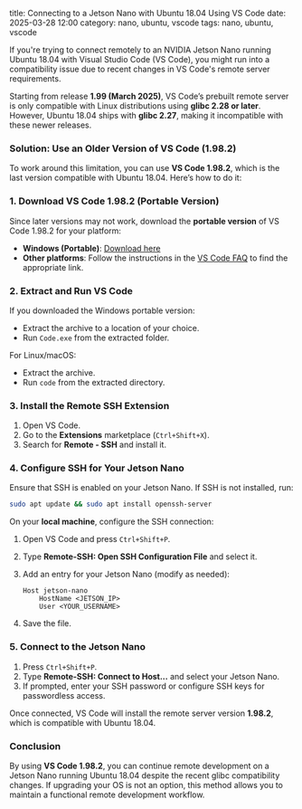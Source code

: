 title: Connecting to a Jetson Nano with Ubuntu 18.04 Using VS Code
date: 2025-03-28 12:00
category: nano, ubuntu, vscode
tags: nano, ubuntu, vscode

If you're trying to connect remotely to an NVIDIA Jetson Nano running Ubuntu 18.04 with Visual Studio Code (VS Code), you might run into a compatibility issue due to recent changes in VS Code's remote server requirements.

Starting from release **1.99 (March 2025)**, VS Code’s prebuilt remote server is only compatible with Linux distributions using **glibc 2.28 or later**. However, Ubuntu 18.04 ships with **glibc 2.27**, making it incompatible with these newer releases.

### Solution: Use an Older Version of VS Code (1.98.2)
To work around this limitation, you can use **VS Code 1.98.2**, which is the last version compatible with Ubuntu 18.04. Here’s how to do it:

### 1. Download VS Code 1.98.2 (Portable Version)
Since later versions may not work, download the **portable version** of VS Code 1.98.2 for your platform:

- **Windows (Portable)**: [Download here](https://update.code.visualstudio.com/1.98.2/win32-x64-archive/stable)
- **Other platforms**: Follow the instructions in the [VS Code FAQ](https://code.visualstudio.com/docs/supporting/faq#_previous-release-versions) to find the appropriate link.

### 2. Extract and Run VS Code
If you downloaded the Windows portable version:
- Extract the archive to a location of your choice.
- Run `Code.exe` from the extracted folder.

For Linux/macOS:
- Extract the archive.
- Run `code` from the extracted directory.

### 3. Install the Remote SSH Extension
1. Open VS Code.
2. Go to the **Extensions** marketplace (`Ctrl+Shift+X`).
3. Search for **Remote - SSH** and install it.

### 4. Configure SSH for Your Jetson Nano
Ensure that SSH is enabled on your Jetson Nano. If SSH is not installed, run:

```bash
sudo apt update && sudo apt install openssh-server
```

On your **local machine**, configure the SSH connection:

1. Open VS Code and press `Ctrl+Shift+P`.
2. Type **Remote-SSH: Open SSH Configuration File** and select it.
3. Add an entry for your Jetson Nano (modify as needed):

   ```
   Host jetson-nano
       HostName <JETSON_IP>
       User <YOUR_USERNAME>
   ```

4. Save the file.

### 5. Connect to the Jetson Nano
1. Press `Ctrl+Shift+P`.
2. Type **Remote-SSH: Connect to Host...** and select your Jetson Nano.
3. If prompted, enter your SSH password or configure SSH keys for passwordless access.

Once connected, VS Code will install the remote server version **1.98.2**, which is compatible with Ubuntu 18.04.

### Conclusion
By using **VS Code 1.98.2**, you can continue remote development on a Jetson Nano running Ubuntu 18.04 despite the recent glibc compatibility changes. If upgrading your OS is not an option, this method allows you to maintain a functional remote development workflow.
